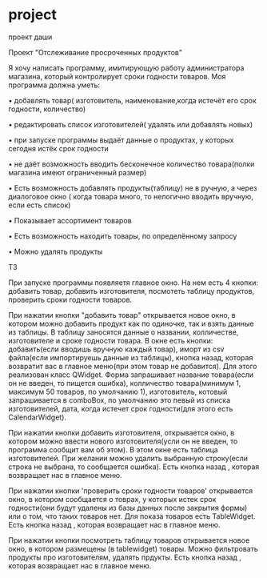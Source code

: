 # project
проект даши
  
Проект "Отслеживание просроченных продуктов"

Я хочу написать программу, имитирующую работу администратора магазина, который контролирует сроки годности товаров.
Моя программа должна уметь:

•	добавлять товар( изготовитель, наименование,когда истечёт его срок годности, количество)

•	редактировать список изготовителей( удалять или добавлять новых)

•	при запуске программы выдаёт данные о продуктах, у которых сегодня истёк срок годности

• не даёт возможность вводить бесконечное количество товара(полки магазина имеют ограниченный размер)

•	Есть возможность добавлять продукты(таблицу) не в ручную, а через диалоговое окно ( когда товара много, то нелогично вводить вручную, если есть список)

•	Показывает ассортимент товаров

•	Есть возможность находить товары, по определённому запросу

•	Можно удалять продукты

ТЗ

При запуске программы появляетя главное окно. На нем есть 4 кнопки: добавить товар, добавить изготовителя, посмотеть таблицу продуктов, проверить сроки годности товаров.

При нажатии кнопки "добавить товар" открывается новое окно, в котором можно добавить продукт как по одиночке, так и взять данные из таблицы. В таблицу заносятся данные о названии, колличестве, изготовителе и сроке годности товара. В окне есть кнопки: добавить(если вводишь вручную каждый товар), иморт из csv файла(если импортируешь данные из таблицы), кнопка назад, которая возвратит вас в главное меню(при этом товар не добавится). Для этого реализован класс QWidget. Форма запрашивает название товара(если он не введен, то пищется ошибка), колличество товара(минимум 1, максимум 50 товаров, по умолчанию 1), изготовитель, котовый запрашивается в comboBox, по умолчанию это певый из списка изготовителей, дата, когда истечет срок годности(для этого есть CalendarWidget).


При нажатии кнопки добавить изготовителя, открывается окно, в котором можно ввести нового изготовителя(усли он не введен, то программа сообщит вам об этом). В этом окне есть таблица изготовителей. При желании можно удалить выбранную строку(если строка не выбрана, то сообщается ошибка). Есть кнопка назад  , которая возвращает нас в главное меню. 

При нажатии кнопки 'проверить сроки годности товаров' открывается окно, в котором сообщается о товрах, у которых истек срок годности(они будут удалены из базы данных после закрытия формы) или о том, что таких товаров нет. Для показа товаров есть TableWidget. Есть кнопка назад  , которая возвращает нас в главное меню. 

При нажатии кнопки посмотреть таблицу товаров открывается новое окно, в котором размещены (в tablewidget) товары. Можно фильтровать продукты про изготовителям, удалять прдукты. Есть кнопка назад  , которая возвращает нас в главное меню. 
